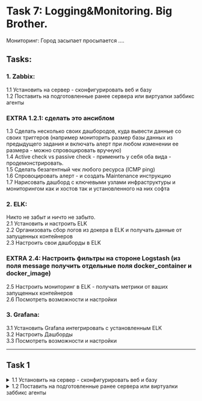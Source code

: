 # Task 7: Logging&Monitoring. Big Brother.  
 Мониторинг: Город засыпает просыпается ....  
## Tasks:  
### 1. Zabbix:  
1.1 Установить на сервер - сконфигурировать веб и базу   
1.2 Поставить на подготовленные ранее сервера или виртуалки заббикс агенты   
### EXTRA 1.2.1: сделать это ансиблом  
1.3 Сделать несколько своих дашбородов, куда вывести данные со своих триггеров (например мониторить размер базы данных из предыдущего задания и включать алерт при любом изменении ее размера - можно спровоцировать вручную)  
1.4 Active check vs passive check - применить у себя оба вида - продемонстрировать.  
1.5 Сделать безагентный чек любого ресурса (ICMP ping)  
1.6 Спровоцировать алерт - и создать Maintenance инструкцию   
1.7 Нарисовать дашборд с ключевыми узлами инфраструктуры и мониторингом как и хостов так и установленного на них софта  
  
### 2. ELK:   
Никто не забыт и ничто не забыто.  
2.1 Установить и настроить ELK   
2.2 Организовать сбор логов из докера в ELK и получать данные от запущенных контейнеров  
2.3 Настроить свои дашборды в ELK  
### EXTRA 2.4: Настроить фильтры на стороне Logstash (из поля message получить отдельные поля docker_container и docker_image)  
2.5 Настроить мониторинг в ELK - получать метрики от ваших запущенных контейнеров  
2.6 Посмотреть возможности и настройки  
  
### 3. Grafana:  
3.1 Установить Grafana интегрировать с установленным ELK  
3.2 Настроить Дашборды  
3.3 Посмотреть возможности и настройки  

-------

## Task 1  
<details><summary> 1.1 Установить на сервер - сконфигурировать веб и базу   </summary>

<details><summary> some config ubuntu server  </summary>
<pre>
# apt install openssh
# usermod -aG sudo rekusha
# ufw allow OpenSSH
# ufw enable
</pre></details>

<details><summary> Installing the Nginx Web Server   </summary>
<pre>
$ sudo apt update
$ sudo apt install nginx
$ sudo ufw allow 'Nginx HTTP'
</pre></details>

<details><summary>Installing MySQL  </summary>
<pre>
$ sudo apt install mysql-server
$ sudo mysql_secure_installation (при необходимости)
</pre></details>

<details><summary>Installing PHP  </summary>
<pre>
$ sudo apt install php-fpm php-mysql
</pre></details>

<details><summary>Configuring Nginx to Use the PHP Processor  </summary>
<pre>
$ sudo mkdir /var/www/<your_domain>
$ sudo chown -R $USER:$USER /var/www/<your_domain>
$ sudo nano /etc/nginx/sites-available/<your_domain>
</pre> <pre>
server {
    listen 80;
    server_name <your_domain> www.<your_domain>;
    root /var/www/<your_domain>;
    index index.html index.htm index.php;
    location / {
        try_files $uri $uri/ =404;
    }
    location ~ \.php$ {
        include snippets/fastcgi-php.conf;
        fastcgi_pass unix:/var/run/php/php7.4-fpm.sock;
     }
    location ~ /\.ht {
        deny all;
    }
}
</pre> <pre>
$ sudo ln -s /etc/nginx/sites-available/<your_domain>/etc/nginx/sites-enabled/  
$ sudo unlink /etc/nginx/sites-enabled/default  
$ sudo nginx -t  
$ sudo systemctl reload nginx  
</pre></details>

<details><summary>Установка сервера Zabbix  </summary>
<pre>
$ sudo wget https://repo.zabbix.com/zabbix/5.4/ubuntu/pool/main/z/zabbix-release/zabbix-release_5.4-1+ubuntu20.04_all.deb  
$ sudo dpkg -i zabbix-release_5.4-1+ubuntu20.04_all.deb  
$ sudo apt update  
$ sudo  apt install zabbix-server-mysql zabbix-frontend-php zabbix-nginx-conf zabbix-sql-scripts zabbix-agent  
</pre></details>

<details><summary>Настройка базы данных MySQL для Zabbix  </summary>
<pre>
$ sudo mysql  
mysql> create database zabbix character set utf8 collate utf8_bin;  
mysql> create user zabbix@localhost identified by 'your_zabbix_mysql_password';  
mysql> grant all privileges on zabbix.* to zabbix@localhost;  
mysql> quit;  

zcat /usr/share/doc/zabbix-server-mysql*/create.sql.gz | mysql -uzabbix -p zabbix  
sudo nano /etc/zabbix/zabbix_server.conf
</pre>
<pre>
### Option: DBPassword
#       Database password. Ignored for SQLite.
#       Comment this line if no password is used.
#
# Mandatory: no
# Default:
DBPassword=<zabbix_user_password_for_mysql>
</pre></details>

<details><summary>Настройка Nginx для Zabbix  </summary>
<pre>
sudo nano /etc/zabbix/nginx.conf  
</pre><pre>  
server {
        listen          80;
        server_name     <your_domain>;
</pre></details>

<details>
<summary>Настройка PHP для Zabbix  </summary>
<pre>
sudo nano /etc/zabbix/php-fpm.conf   
</pre><pre>
php_value[date.timezone] = Europe/Kiev  
</pre></details>

перезапускаем все что есть + добавляем сервисы в автозапуск  

<pre>
systemctl restart zabbix-server zabbix-agent nginx php7.4-fpm
systemctl enable zabbix-server zabbix-agent nginx php7.4-fpm
</pre>
 
### на последок конфигурация настроек для веб-интерфейса Zabbix  
идем на http://zabbix_server_name отвечаем на требуемое  
пользователь по умолчанию Admin пароль zabbix  
</details>

<details><summary>1.2 Поставить на подготовленные ранее сервера или виртуалки заббикс агенты  </summary>

<details><summary>Установка агента Zabbix  </summary>
<pre>
$ sudo wget https://repo.zabbix.com/zabbix/5.4/ubuntu/pool/main/z/zabbix-release/zabbix-release_5.4-1+ubuntu20.04_all.deb  
$ sudo dpkg -i zabbix-release_5.4-1+ubuntu20.04_all.deb  
$ sudo apt update  
$ sudo apt install zabbix-agent  
</pre></details>

<details><summary>Настройка агента Zabbix  </summary>
<details><summary>сгенерировать PSK и отобразить его</summary>
<pre>
$ sudo sh -c "openssl rand -hex 32 > /etc/zabbix/zabbix_agentd.psk"
$ cat /etc/zabbix/zabbix_agentd.psk
75ad6cb5e17d244ac8c00c96a1b074d0550b8e7b15d0ab3cde60cd79af280fca
</pre>
сохранить его для дальнейшего использования. потребуется для конфигурации хоста  
</details>  
<details><summary> отредактировать настройки агента Zabbix для установки безопасного подключения к серверу Zabbix  </summary>
<pre>
sudo nano /etc/zabbix/zabbix_agentd.conf
</pre><pre>
Server=zabbix_server_ip_address
ServerActive=zabbix_server_ip_address
Hostname=Second Ubuntu Server  # под каким именем агент будет виден серверу
TLSConnect=psk
TLSAccept=psk
TLSPSKIdentity=PSK 001
TLSPSKFile=/etc/zabbix/zabbix_agentd.psk
</pre><pre>
$ sudo systemctl restart zabbix-agent
$ sudo systemctl enable zabbix-agent
$ sudo ufw allow 10050/tcp
</pre></details>

<details><summary>добавление хоста на сервер Zabbix</summary>
http://zabbix_server_name -> login -> password  
Configuration -> Hosts -> Create host -> откроется страница настройки хоста  
указать host name и ip агента и добавить в группу/ы (подходящую)  

</details></details>
